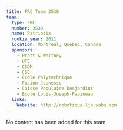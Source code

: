 ```yaml
---
title: FRC Team 3530
team:
  type: FRC
  number: 3530
  name: Patriotix
  rookie_year: 2011
  location: Montreal, Québec, Canada
  sponsors:
    - Pratt & Whitney
    - UTC
    - CSDM
    - CSC
    - École Polytechnique
    - Fusion Jeunesse
    - Caisse Populaire Desjardins
    - Ecole Louis-Joseph-Papineau
  links:
    Website: http://robotique-ljp.webs.com
---
```

No content has been added for this team
